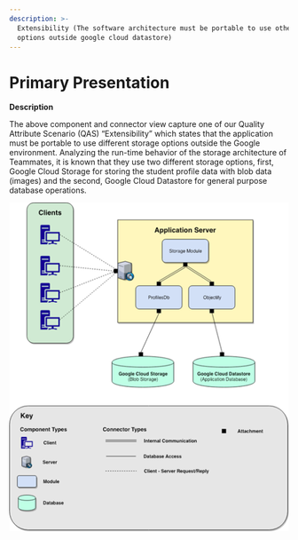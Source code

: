 ```yaml
---
description: >-
  Extensibility (The software architecture must be portable to use other storage
  options outside google cloud datastore)
---
```


# Primary Presentation

**Description**

The above component and connector view capture one of our Quality Attribute Scenario \(QAS\) “Extensibility” which states that the application must be portable to use different storage options outside the Google environment. Analyzing the run-time behavior of the storage architecture of Teammates, it is known that they use two different storage options, first, Google Cloud Storage for storing the student profile data with blob data \(images\) and the second, Google Cloud Datastore for general purpose database operations.

![FIGURE 5.0: C&amp;C View](../.gitbook/assets/image%20%287%29.png)

